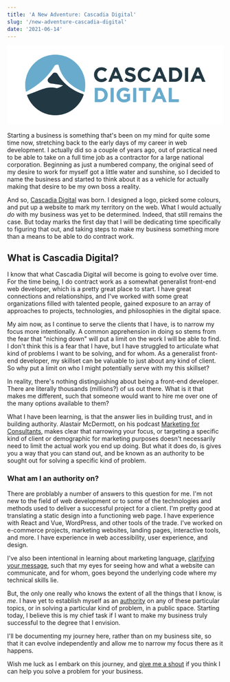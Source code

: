 ```yaml
---
title: 'A New Adventure: Cascadia Digital'
slug: '/new-adventure-cascadia-digital'
date: '2021-06-14'
---
```


<div class="md:w-1/3">
    <img src="images/cascadia-logo.png" />
</div>

Starting a business is something that's been on my mind for quite some time now, stretching back to the early days of my career in web development. I actually did so a couple of years ago, out of practical need to be able to take on a full time job as a contractor for a large national corporation. Beginning as just a numbered company, the original seed of my desire to work for myself got a little water and sunshine, so I decided to name the business and started to think about it as a vehicle for actually making that desire to be my own boss a reality.

And so, [Cascadia Digital](https://cascadia.digital) was born. I designed a logo, picked some colours, and put up a website to mark my territory on the web. What I would actually _do_ with my business was yet to be determined. Indeed, that still remains the case. But today marks the first day that I will be dedicating time specifically to figuring that out, and taking steps to make my business something more than a means to be able to do contract work.

## What is Cascadia Digital?

I know that what Cascadia Digital will become is going to evolve over time. For the time being, I do contract work as a somewhat generalist front-end web developer, which is a pretty great place to start. I have great connections and relationships, and I've worked with some great organizations filled with talented people, gained exposure to an array of approaches to projects, technologies, and philosophies in the digital space.

My aim now, as I continue to serve the clients that I have, is to narrow my focus more intentionally. A common apprehension in doing so stems from the fear that "niching down" will put a limit on the work I will be able to find. I don't think this is a fear that I have, but I have struggled to articulate what kind of problems I want to be solving, and for whom. As a generalist front-end developer, my skillset can be valuable to just about any kind of client. So why put a limit on who I might potentially serve with my this skillset?

In reality, there's nothing distinguishing about being a front-end developer. There are literally thousands (millions?) of us out there. What is it that makes me different, such that someone would want to hire me over one of the many options available to them?

What I have been learning, is that the answer lies in building trust, and in building authority. Alastair McDermott, on his podcast [Marketing for Consultants](https://marketingforconsultants.com/), makes clear that narrowing your focus, or targeting a specific kind of client or demographic for marketing purposes doesn't necessarily need to limit the actual work you end up doing. But what it does do, is gives you a way that you can stand out, and be known as an authority to be sought out for solving a specific kind of problem.

### What am I an authority on?

There are problably a number of answers to this question for me. I'm not new to the field of web development or to some of the technologies and methods used to deliver a successful project for a client. I'm pretty good at translating a static design into a functioning web page. I have experience with React and Vue, WordPress, and other tools of the trade. I've worked on e-commerce projects, marketing websites, landing pages, interactive tools, and more. I have experience in web accessibility, user experience, and design.

I've also been intentional in learning about marketing language, [clarifying your message](https://storybrand.com/), such that my eyes for seeing how and what a website can communicate, and for whom, goes beyond the underlying code where my technical skills lie.

But, the only one really who knows the extent of all the things that I know, is _me_. I have yet to establish myself as an [authority](https://thebusinessofauthority.com/) on any of these particular topics, or in solving a particular kind of problem, in a public space. Starting today, I believe this is my chief task if I want to make my business truly successful to the degree that I envision.

I'll be documenting my journey here, rather than on my business site, so that it can evolve independently and allow me to narrow my focus there as it happens.

Wish me luck as I embark on this journey, and [give me a shout](https://cascadia.digital/book-a-consultation) if you think I can help you solve a problem for your business.



